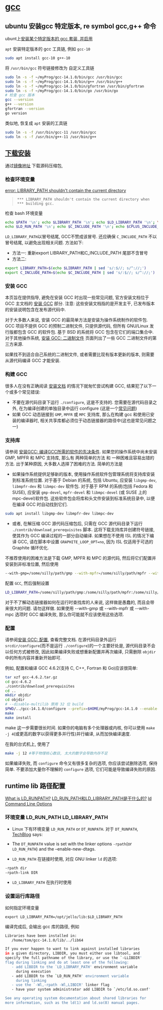 # [gcc](https://gcc.gnu.org/)

## ubuntu 安装gcc 特定版本, re symbol gcc,g++ 命令

ubunt上[安装某个特定版本的 gcc 套装, 并启用](https://askubuntu.com/questions/1500017/ubuntu-22-04-default-gcc-version-does-not-match-version-that-built-latest-defaul)

`apt` 安装特定版本的 gcc 工具链, 例如 `gcc-10`

```bash
sudo apt install gcc-10 g++-10
```

将 `/usr/bin/gcc` 符号链接修改为 自定义工具链

```bash
sudo ln -s -f ~/myProg/gcc-14.1.0/bin/gcc /usr/bin/gcc
sudo ln -s -f ~/myProg/gcc-14.1.0/bin/g++ /usr/bin/g++
sudo ln -s -f ~/myProg/gcc-14.1.0/bin/gfortran /usr/bin/gfortran
sudo ln -s -f ~/myProg/gcc-14.1.0/bin/go /usr/bin/go
# 检查 gcc 版本
gcc --version
g++ --version
gfortran --version
go version
```

类似地, 恢复成 `apt` 安装的工具链

```bash
sudo ln -s -f /usr/bin/gcc-11 /usr/bin/gcc
sudo ln -s -f /usr/bin/g++-11 /usr/bin/g++
```

## [下载安装](https://gcc.gnu.org/wiki/InstallingGCC)

通过[镜像地址](https://gcc.gnu.org/mirrors.html) 下载源码压缩包,

### 检查环境变量

[error: LIBRARY_PATH shouldn't contain the current directory](https://blog.csdn.net/ariesqingtian1/article/details/116147215)

>`*** LIBRARY_PATH shouldn't contain the current directory when *** building gcc.`

检查 bash 环境变量

```bash
echo $PATH '\n'; echo $LIBRARY_PATH '\n'; echo $LD_LIBRARY_PATH '\n'; \
echo $LD_RUN_PATH '\n'; echo $C_INCLUDE_PATH '\n'; echo $CPLUS_INCLUDE_PATH '\n';
```

`LD_LIBRARY_PATH`以冒号结尾, GCC不赞成该冒号.
还应确保 `C_INCLUDE_PATH` 不以冒号结尾, 以避免出现相关问题.
方法如下:

+ 方法一: 重新export LIBRARY_PATH和C_INCLUDE_PATH 尾部不含冒号
+ 方法二:

```bash
export LIBRARY_PATH=$(echo $LIBRARY_PATH | sed 's/:$//; s/^://;')
export C_INCLUDE_PATH=$(echo $C_INCLUDE_PATH | sed 's/:$//; s/^://;')
```

### 安装 GCC

本页旨在提供指导, 避免在安装 GCC 时出现一些常见问题,
官方安装文档位于 GCC 主文档的 [安装 GCC](http://gcc.gnu.org/install/index.html) 部分.
注意: 这些安装文档指的是开发主干, 已发布版本的安装说明包含在发布源代码中.

对于大多数人来说, 安装 GCC 的最简单方法是安装为操作系统制作的软件包.
GCC 项目不提供 GCC 的预制二进制文件, 只提供源代码, 但所有 GNU/Linux 发行版都包含 GCC 的软件包.
基于 BSD 的系统将 GCC 包含在它们的端口集合中.
对于其他操作系统, [安装 GCC: 二进制文件](http://gcc.gnu.org/install/binaries.html)
页面列出了一些 GCC 二进制文件的第三方来源.

如果找不到适合自己系统的二进制文件, 或者需要比现有版本更新的版本, 则需要从源代码编译 GCC 才能安装.

### 构建 GCC

很多人在没有正确阅读 [安装文档](http://gcc.gnu.org/install/index.html)
的情况下就匆忙尝试构建 GCC, 结果犯了以下一个或多个常见错误:

+ 不要在源代码目录下运行 `./configure`, 这是不支持的.
您需要在源代码目录之外, 在为编译创建的单独目录中运行 configure
(这是一个[常见问题](https://gcc.gnu.org/wiki/FAQ#configure))
+ 如果 GCC 动态链接到 `GMP`, `MPFR` 或 `MPC` 支持库,
那么在构建 gcc 和使用已安装的编译器时,
相关共享库都必须位于动态链接器的路径中(这也是常见问题之一)

### 支持库

请参阅 [安装GCC: 编译GCC所需的软件的先决条件](http://gcc.gnu.org/install/prerequisites.html).
如果您的操作系统中尚未安装 GMP, MPFR 和 MPC 支持库, 那么有 两种简单的方法 和 一种困难且容易出错的方法.
出于某种原因, 大多数人选择了困难的方法. 简单的方法是

+ 如果操作系统提供足够新的版本, 使用操作系统软件包管理系统将支持库安装到标准系统位置.
对于基于 Debian 的系统, 包括 Ubuntu, 应安装 `libgmp-dev`, `libmpfr-dev` 和 `libmpc-dev` 软件包.
对于基于 RPM 的系统(包括 Fedora 和 SUSE), 应安装 `gmp-devel`, `mpfr-devel` 和 `libmpc-devel`
(或 SUSE 上的 mpc-devel)软件包. 这些软件包会将库和头文件安装到标准系统目录中, 以便在编译 GCC 时自动找到它们.

```bash
sudo apt install libgmp-dev libmpfr-dev libmpc-dev
```

+ 或者, 在解压缩 GCC 源代码压缩包后, 只需在 GCC 源代码目录下运行 `./contrib/download_prerequisites` 脚本.
这将下载支持库并创建符号链接, 使其作为 GCC 编译过程的一部分自动编译.
如果想在不使用 ISL 的情况下编译 GCC, 请在脚本中设置 `GRAPHITE_LOOP_OPT=no`,
因为 ISL 仅适用于可选的 Graphite 循环优化.

不推荐使用的困难方法是下载 GMP, MPFR 和 MPC 的源代码, 然后将它们配置并安装到非标准位置,
然后使用

```bash
--with-gmp=/some/silly/path/gmp --with-mpfr=/some/silly/path/mpfr --with-mpc=/some/silly/path/mpc
```

配置 `GCC`, 然后强制设置

```bash
LD_LIBRARY_PATH=/some/silly/path/gmp:/some/silly/path/mpfr:/some/silly/path/mpc/lib
```

对于不了解动态链接器如何在运行时查找库的人来说, 这样做是愚蠢的, 而且会带来很大的问题.
请勿这样做. 如果使用 --with-gmp 或 --with-mpfr 或 --with-mpc 选项时 GCC 编译失败,
那么你可能就不应该使用这些选项.

### 配置

请参阅[安装 GCC: 配置](http://gcc.gnu.org/install/configure.html), 查看完整文档.
在源代码目录外运行 `srcdir/configure`(而不是运行 `./configure`)的一个主要好处是,
源代码目录不会以任何方式被修改, 因此如果编译失败或想重新配置并再次编译,
只需删除 `objdir` 中的所有内容并重新开始即可.

例如, 配置和编译 GCC 4.6.2(支持 C, C++, Fortran 和 Go)应该很简单:

```bash
tar xzf gcc-4.6.2.tar.gz
cd gcc-4.6.2
./contrib/download_prerequisites
cd ..
mkdir objdir
cd objdir
# --disable-multilib 禁用 32 位 build
$PWD/../gcc-14.1.0/configure --prefix=$HOME/myProg/gcc-14.1.0 --enable-languages=c,c++,fortran,go --disable-multilib
make
make install
```

make 这一步需要很长时间. 如果你的电脑有多个处理器或内核,
你可以使用 `make -j 4`(或更高的数字以获得更多并行性)并行编译, 从而加快编译速度.

在我的台式机上, 使用了

```bash
make -j 12 #等于物理核心数目, 太大的数字会导致内存不足
```

如果编译失败, 而 `configure` 命令又有很多复杂的选项, 你应该尝试删除选项, 保持简单.
不要添加大量你不理解的 `configure` 选项, 它们可能是导致编译失败的原因.

## runtime lib 路径配置

[What is LD_RUNPATH?](https://stackoverflow.com/questions/26281813/what-is-ld-runpath)
[LD_RUN_PATH和LD_LIBRARY_PATH是干什么的?](https://www.cnblogs.com/dakewei/p/10682678.html)
[ld Command Line Options](https://ftp.gnu.org/old-gnu/Manuals/ld-2.9.1/html_chapter/ld_2.html)

### 环境变量 LD_RUN_PATH LD_LIBRARY_PATH

+ Linux 下有环境变量 `LD_RUN_PATH` or `DT_RUNPATH`.
对于 `DT_RUNPATH`, [TechBlog](http://blog.lxgcc.net/?tag=dt_runpath) says:

+ The `DT_RUNPATH` value is set with the linker options
`-rpath`(or `LD_RUN_PATH`) and the –enable-new-dtags.

+ `LD_RUN_PATH` 在链接时使用, 对应 GNU linker `ld` 的选项:

```bash
-rpath dir
-rpath-link DIR
```

+ `LD_LIBRARY_PATH` 在执行时使用

### 设置运行库路径

如何指定环境变量

```.bashrc
export LD_LIBRARY_PATH=/opt/jello/lib:$LD_LIBRARY_PATH
```

编译完成后, 会输出 gcc 库的路径, 例如

```bash
Libraries have been installed in:
   /home/tom/gcc-14.1.0/lib/../lib64
```

```bash
If you ever happen to want to link against installed libraries
in a given directory, LIBDIR, you must either use libtool, and
specify the full pathname of the library, or use the `-LLIBDIR'
flag during linking and do at least one of the following:
   - add LIBDIR to the `LD_LIBRARY_PATH' environment variable
     during execution
   - add LIBDIR to the `LD_RUN_PATH' environment variable
     during linking
   - use the `-Wl,-rpath -Wl,LIBDIR' linker flag
   - have your system administrator add LIBDIR to `/etc/ld.so.conf'

See any operating system documentation about shared libraries for
more information, such as the ld(1) and ld.so(8) manual pages.
```
